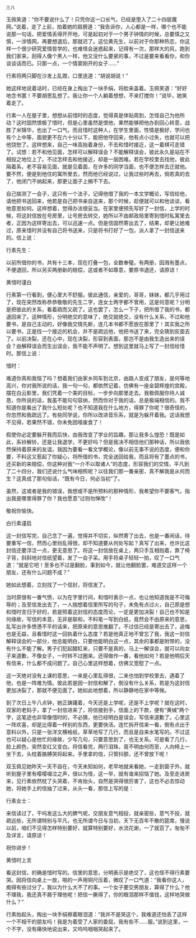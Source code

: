     三八 

   玉佩笑道：“你不要说什么了！只凭你这一口长气，已经是堕入了二十四层魔网。”说着，走了上前，拍着她的肩膀道：“我告诉你，人心都是一样，哪个也不能说那一句话，把爱情丢得开开地，可是起初对于一个男子钟情的时候，总要慎之又慎，一涉情网，再要想退后，那就迟了。这位黄先生，以前对于你那种热恋，你这样一个很少研究爱情哲学的，也难怪会迷惑起来，记得有一次，那样大的风，跑到我们家来，刮得人像个黑人一样，他又没什么要紧的事，不过是要来看看你，和你谈谈话而已。只那一点，一个情窦刚开的女子……”

   行素将两只脚在沙发上乱蹬，口里连道：“胡说胡说！”

   她这样地说着话时，已经在身上掏出了一块手绢，将脸来盖着。玉佩笑道：“好好地念书罢！不要胡思乱想了。我让你一个人躺着想想，不来打搅你！”说毕，她笑着走了。

   行素一人在屋子里，想想从前惜时的态度，觉得真是体贴周到，怎怪自己为他所动？这时固然恨极了惜时，但是心里虽然是恨他，果然能够把他办到回心转意，战胜了米锦华，也出了一口气。而且惜时这种人，在学生里面，性情是极好，学问也有个上中等，面貌更不在六十分以下，能把他夺回来，他有点小过失，也就可以把他饶恕了。这样想来，自己一味高抬着身份，不去和惜时接近，这一着棋可走错了。试想：若不和他见面，怎样可以解释误会？不能解释误会，彼此永久是站在不相投之地位上了。不过怎样去和他接近，却是一层困难。若在学校里去找他，彼此隔着系，老不容易见面，就是见着面，在许多的同学当面，也不便怎样去迁就他。要不然，便是到他住的寓所里去，然而他已经说过，让我过些时再去，倘若真的去了，他闭门不纳起来，那更让面子上搁不下去。

   自己揣测了一会子，这只有一个法子，记得他借了我的一本文学概论，写信给他，请他把书送回来，他若是自己把书亲自送来，那个时候，趁便就可以和他谈谈，看他意思如何。这样想着，觉得办法很妥当。在家里便预先写好了一封信，上学的时候，将这封信放在号房里，让号房去转交，她所以不由邮政局里寄到惜时私寓里去者，正因为这样寄出去，可以迅速一点。但是信固然寄出去了，结果，却更让她难过，原来惜时并没有自己将书送来，只是将书打好了一包，派人拿了一封信送来的。信上说：

   行素先生：

   以前所借你的书，共有十三本，现在打叠一包，全数奉璧。有两册，因溅有墨点，不便退回，所以另买两册新的赔偿，这或者不如尊意，要原书退还，请原谅！

   黄惜时谨白

   行素第一行看到，便心里大不舒服。彼此通信，亲爱的，哥哥，妹妹，都几乎用过了，现在突然改称恭恭敬敬的先生二字，连女士两字都不曾用，这是何意呢？分明是把彼此的关系，看着疏而又疏了。这也罢了，怎么一下子，把所借了我的书，都退回来了。这种情形，分明绝交的意味了，绝交就绝交，没有什么关系，不过和他要书，是自己主动的，好像我交情先断，连几本书都不愿放在那里了！其实我之所以要书，正是找一个接近的机会，并不是疏远他，他把书送了来，完全猜到反面去了。以前决裂，还在心中，现在决裂，形容到表面，那岂不是由我生造出来的误会？由解释误会而生出误会，我不能不声明了。想到这里就马上写了一封信给惜时。那信上说：

   惜时：

   难道你真和我恼了吗？想着我们由家乡同车到北京，由路人变成了朋友，是何等地高兴，你对我所说的话，我一句一句，都依然记着，仿佛有一座金碧辉煌的宫殿，摆在白云影里，我们凭着一个美的目标，一步步向那里走去。我极佩服你待人诚恳，你所说的话，我虽不能句句容纳，然而你对于我的话，总是极端相信的。我不知道你是看出了我什么短处呢？也不知道我在什么地方，得罪了你呢？很奇怪的，你忽然和我疏远了。有些同学说，你所以改进音乐系，就是为躲开着我。这话我想不见得，若果然不错，你未免因噎废食了！

   假使你必定要躲开我而后快，由我改变了学业的旨趣，那让我多么惶恐！既是如此，系铃解铃，还是让我退学，不更好吗？但是我决不相信他们那种话，所以我依然保持着原来的友谊。我因为要看一看文学概论，像以前无事不说的态度，便和你要，不料这又惹起了你疑心，将所借的书，完全送回给我，而且将有了墨点的书，还买新的来赔偿，你这种对我“一介不以取诸人”的态度，形容我们的交情，平凡到了二十四分，我们还说什么气味相照呢？以往我们那一番亲密，真不解我是从何而生？这真成了那句俗话，“既有今日，何必当初”了。

   虽然，这或者是我的错误，我想或不是所预料的那种情形，我希望你不要客气，指出我是哪里得罪了你？我也愿意“过则勿惮改”！

   敬祝你愉快。

   白行素谨启

   这一封信写完，自己念了一遍，觉得并不切实，纵然寄了出去，也是一番闲话，待要重写一信，然而心里纷乱得很，却不知道要从何处写起？真写了出来，也许比这封信还要浮泛一点，更无意思了。将这一封信放在桌上，两只手互相抱着，靠了椅子背，斜斜地对信纸望着，发了一会子呆。用手将桌子轻轻一拍，叹了一口气道：“就是它吧！至多也不过是翻脸，事到如今，就让他翻脸罢，难道交这样一个朋友，还有什么问题不成？”

   她如此想着，立刻找了一个信封，将信发了。

   当时原很有一番气愤，以为在字里行间，和惜时表示一点，也让他知道我是不可侮辱的；及至信发出去了，一人揣想着信里所写的句子，未免有点过火，自己原是想和惜时言归于好的，若是照着这封信的态度而论，一定是更加决裂！自己也不知是何缘故，写信的本意，无非是联和，不料笔一写到白纸，竟然会不由原来的意思，乱写出许多愤懑不平的话来，把原来的意思推翻了。不过信已经是寄出去了，追悔也是无益，且看惜时这一回执着什么态度？若是他真正地不曾忘了我，我这一封信解释误会的一部分，他总能明白，只要他能明白这一点，其余的事都是附带的，没有什么不能了解。男子们犯起醋缸来，只要不是真的，马上一解误会，就可以向女子来道歉，不像女子，一时转不过圈来。还得做作一番，看他如何？若是他明后天有信来，什么都不成问题了。自己心里这样想着，仿佛又宽慰了一点。

   这一天绝对没有上课的意思，一来是心里乱得很，二来也怕到学校里去，遇着了他，也是一阵难为情。彼此若是因一封信和解了，倒没有什么关系，若是为这封信更加决裂了，那就不便见面了。她如此地想着，所以静静地在家中等候。

   到了次日上午八点钟，她正踌躇着，今天还是上学呢，还是不上学呢？就在这时，双家的老妈子，拿了一封信进来了，将信接到手，信面上的下款，便有“黄缄”两个字，这笔迹也非常像惜时的，不必猜，他已经明白是误会，写信来道歉了。心里这一阵欢喜，却是比得着一样别的东西，更要快活。连忙拆开信来一看，倒有点出于意料以外，只是一张洋文横格纸，草草地写了几行，而且是自来水笔写的。不过这也可以疑心是他忙的缘故，少写几句，只要意思到了，也无关系。可是看了几行，脸上颜色，突然变红又变白。将信看完，两行泪珠，竟不明由何而至，人向椅上一坐下去，头枕着胳膊哭将起来。手里拿的信，只管抖颤，还不曾放下呢！

   双玉佩见她昨天一天不自在，今天未知如何，老早地就来看她，一走到窗子外，就听到屋子里有嘤嘤啜泣之声，很以为怪，这一早，就有谁来招恼了她。及至走进房来，见行素依然枕了头哭着，不肯抬头，自然是哭得很厉害了，这也不必去惊动她，将她手上的信抽了过来，从头一看，那信上写的是：

   行素女士：

   来信读过了，干吗发这么大的脾气呢，交朋友意气相投，就亲密些，意气不投，就疏远些，无所谓特别与平凡，也无所谓今日与当初，天下无百年不散的筵席，慢说以前，咱们不见得怎样特别要好，就算特别要好，水流花谢，一了就百了。匆匆不及详言，请原谅！

   祝你进步！

   黄惜时上言

   看这封信，的确是惜时写的。信里的意思，分明表示是绝交了，这也怪不得行素要哭。因将信向桌上一放，啪的一声用铜尺压着，微叹了一口气道：“我看你这人，痴得有些过分了。我以为什么大不了的事。一个女子要交男朋友，算得了什么？他不理我，我还真不屑于理他呢！把信一撕得了，你的眼泪那样不值钱，这样地哭做什么？”

   行素抬起头，掏出一块手绢擦着眼泪道：“我并不是哭这个，我难道还怕丢了这样一个不相干的朋友吗！我是为着受了人家的委屈，我有些不……服。”说到这里，一个不字，没有痛快地说出来，又呜呜咽咽哭起来了。


